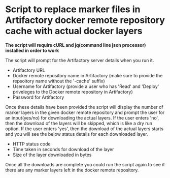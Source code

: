Script to replace marker files in Artifactory docker remote repository cache with actual docker layers 
======================================================================================================

**The script will require cURL and jq(command line json processor) installed in order to work**

The script will prompt for the Artifactory server details when you run it.

- Artifactory URL
- Docker remote repository name in Artifactory (make sure to provide the repsoitory name without the '-cache' suffix)
- Username for Artifactory (provide a user who has 'Read' and 'Deploy' priveleges to the Docker remote repository in Artifactory)
- Password for Artifactory

Once these details have been provided the script will display the number of marker layers in the given docker remote repository and prompt the user for an input(yes/no) for downloading the actual layers. If the user enters 'no', then the download of the layers will be skipped, which is like a dry run option. If the user enters 'yes', then the download of the actual layers starts and you will see the below status details for each downloaded layer.

- HTTP status code
- Time taken in seconds for download of the layer
- Size of the layer downloaded in bytes

Once all the downloads are complete you could run the script again to see if there are any marker layers left in the docker remote repository.
